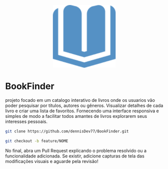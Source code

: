 <p align="center">
    <img src="/public/book-open.png" width="200px">
</p>

# BookFinder
<p>
projeto focado em um catalogo interativo de livros onde os usuarios vão poder pesquisar por títulos, autores ou gêneros. Visualizar detalhes de cada livro e criar uma lista de favoritos.
Fornecendo uma interface responsiva e simples de modo a facilitar todos amantes de livros explorarem  seus interesses pessoais.
</p>


```bash
git clone https://github.com/dennisDev77/BookFinder.git
```

```bash
git checkout -b feature/NOME
```
No final, abra um Pull Request explicando o problema resolvido ou a funcionalidade adicionada. Se existir, adicione capturas de tela das modificações visuais e aguarde pela revisão!
